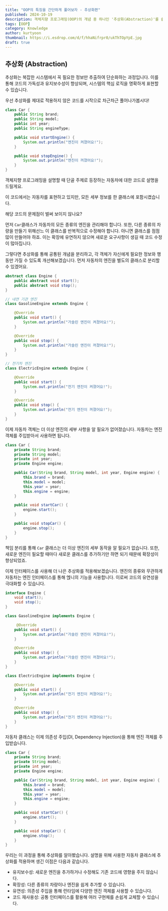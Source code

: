 ```yaml
---
title: "OOP의 특징을 간단하게 풀어보자 - 추상화편"
published: 2024-10-19
description: 객체지향 프로그래밍(OOP)의 개념 중 하나인 '추상화(Abstraction)'를 쉽게 풀어보기
tags: [OOP]
category: Knowledge
author: kurtyoon
thumbnail: https://i.esdrop.com/d/f/hhaNifrpr0/ukThTOpYpE.jpg
draft: true
---
```


## 추상화 (Abstraction)

추상화는 복잡한 시스템에서 꼭 필요한 정보만 추출하여 단순화하는 과정입니다. 이를 통해 코드의 가독성과 유지보수성이 향상되며, 시스템의 핵심 로직을 명확하게 표현할 수 있습니다.

우선 추상화를 제대로 적용하지 않은 코드를 시작으로 차근차근 풀어나가봅시다!

```java
class Car {
    public String brand;
    public String model;
    public int year;
    public String engineType;

    public void startEngine() {
        System.out.println("엔진이 켜졌어요!");
    }

    public void stopEngine() {
        System.out.println("엔진이 꺼졌어요!");
    }
}
```

객체지향 프로그래밍을 설명할 때 단골 주제로 등장하는 자동차에 대한 코드로 설명을 드릴게요.

이 코드에서는 자동차를 표현하고 있지만, 모든 세부 정보를 한 클래스에 포함시켰습니다.

해당 코드의 문제점이 벌써 보이지 않나요?

먼저 `Car`클래스가 자동차의 모든 종류의 엔진을 관리해야 합니다. 또한, 다른 종류의 차량을 만들기 위해선느 이 클래스를 반복적으로 수정해야 합니다. 아니면 클래스를 점점 많이 만들어야 하죠. 이는 확장에 유연하지 않으며 새로운 요구사항이 생길 때 코드 수정이 많아집니다.

그렇다면 추상화를 통해 공통된 개념을 분리하고, 각 객체가 자신에게 필요한 정보와 행동만 가질 수 있도록 개선해보겠습니다. 먼저 자동차의 엔진을 별도의 클래스로 분리할 수 있겠어요.

```java
abstract class Engine {
    public abstract void start();
    public abstract void stop();
}

// 내연 기관 엔진
class GasolineEngine extends Engine {

    @Override
    public void start() {
        System.out.println("가솔린 엔진이 켜졌어요!");
    }

    @Override
    public void stop() {
        System.out.println("가솔린 엔진이 꺼졌어요!");
    }
}

// 전기차 엔진
class ElectricEngine extends Engine {

    @Override
    public void start() {
        System.out.println("전기 엔진이 켜졌어요!");
    }

    @Override
    public void stop() {
        System.out.println("전기 엔진이 꺼졌어요!");
    }
}
```

이제 자동차 객체는 더 이상 엔진의 세부 사항을 알 필요가 없어졌습니다. 자동차는 엔진 객체를 주입받아서 사용하면 됩니다.

```java
class Car {
    private String brand;
    private String model;
    private int year;
    private Engine engine;

    public Car(String brand, String model, int year, Engine engine) {
        this.brand = brand;
        this.model = model;
        this.year = year;
        this.engine = engine;
    }

    public void startCar() {
        engine.start();
    }

    public void stopCar() {
        engine.stop();
    }
}
```

책임 분리를 통해 `Car` 클래스는 더 이상 엔진의 세부 동작을 알 필요가 없습니다. 또한, 새로운 엔진이 필요할 때마다 새로운 클래스를 추가하기만 하면 되기 때문에 확장성이 향상되었죠.

이제 인터페이스를 사용해 더 나은 추상화를 적용해보겠습니다. 엔진의 종류와 무관하게 자동차는 엔진 인터페이스를 통해 엕니의 기능을 사용합니다. 이로써 코드의 유연성을 극대화할 수 있습니다.

```java
interface Engine {
    void start();
    void stop();
}

class GasolineEngine implements Engine {

     @Override
    public void start() {
        System.out.println("가솔린 엔진이 켜졌어요!");
    }

    @Override
    public void stop() {
        System.out.println("가솔린 엔진이 꺼졌어요!");
    }
}

class ElectricEngine implements Engine {

    @Override
    public void start() {
        System.out.println("전기 엔진이 켜졌어요!");
    }

    @Override
    public void stop() {
        System.out.println("전기 엔진이 꺼졌어요!");
    }
}
```

자동차 클래스는 이제 의존성 주입(DI, Dependency Injection)을 통해 엔진 객체를 주입받습니다.

```java
class Car {
    private String brand;
    private String model;
    private int year;
    private Engine engine;

    public Car(String brand, String model, int year, Engine engine) {
        this.brand = brand;
        this.model = model;
        this.year = year;
        this.engine = engine;
    }

    public void startCar() {
        engine.start();
    }

    public void stopCar() {
        engine.stop();
    }
}
```

우리는 이 과정을 통해 추상화를 알아봤습니다. 설명을 위해 사용한 자동차 클래스에 추상화를 적용하며 생긴 이점은 다음과 같습니다.

- 유지보수성: 새로운 엔진을 추가하거나 수정해도 기존 코드에 영향을 주지 않습니다.
- 확장성: 다른 종류의 차량이나 엔진을 쉽게 추가할 수 있습니다.
- 유연성: 의존성 주입을 통해 런타임에 다양한 엔진 객체를 사용할 수 있습니다.
- 코드 재사용성: 공통 인터페이스를 활용해 여러 구현체를 손쉽게 교체할 수 있습니다.
